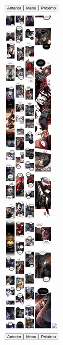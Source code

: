 <p style="text-align: center;"><button name="anterior" onclick="./chap-0210/readme.md">Anterior</button><button name="menu" onclick="./readme.md">Menu</button><button name="próximo" onclick="./chap-0212/readme.md">Próximo</button></p> <p style="text-align: center;"><img src="002.jpg"> <img src="003.jpg"> <img src="004.jpg"> <img src="005.jpg"> <img src="readme.md"> </p> <p style="text-align: center;"><button name="anterior" onclick="./chap-0210/readme.md">Anterior</button><button name="menu" onclick="./readme.md">Menu</button><button name="próximo" onclick="./chap-0212/readme.md">Próximo</button></p>